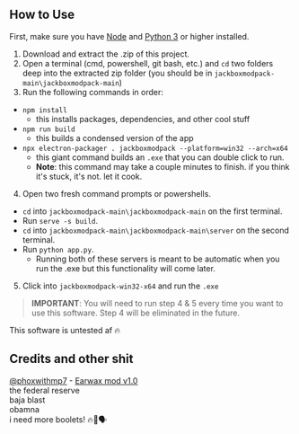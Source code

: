 ## How to Use
First, make sure you have [Node](https://nodejs.org/en/download) and [Python 3](https://www.python.org/downloads/) or higher installed.
1. Download and extract the .zip of this project.
2. Open a terminal (cmd, powershell, git bash, etc.) and `cd` two folders deep into the extracted zip folder (you should be in `jackboxmodpack-main\jackboxmodpack-main`)
3. Run the following commands in order:
- `npm install`
  - this installs packages, dependencies, and other cool stuff
- `npm run build`
  - this builds a condensed version of the app
- `npx electron-packager . jackboxmodpack --platform=win32 --arch=x64`
  - this giant command builds an `.exe` that you can double click to run.
  - **Note**: this command may take a couple minutes to finish. if you think it's stuck, it's not. let it cook.
4.  Open two fresh command prompts or powershells.
  - `cd` into `jackboxmodpack-main\jackboxmodpack-main` on the first terminal.
  - Run `serve -s build`.
  - `cd` into `jackboxmodpack-main\jackboxmodpack-main\server` on the second terminal.
  - Run `python app.py`.
    - Running both of these servers is meant to be automatic when you run the .exe but this functionality will come later.
5. Click into `jackboxmodpack-win32-x64` and run the `.exe`
> **IMPORTANT**: You will need to run step 4 & 5 every time you want to use this software. Step 4 will be eliminated in the future.

This software is untested af 🔥

## Credits and other shit
[@phoxwithmp7](https://github.com/phoxwithmp7) - [Earwax mod v1.0](https://github.com/PhoxWithMP7/WaxOgg)<br>
the federal reserve<br>
baja blast<br>
obamna<br>
i need more boolets! 🔥🥶🗣<br>
